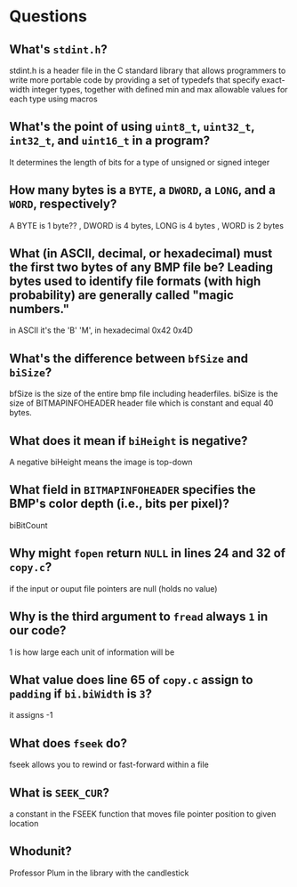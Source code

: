 # Questions

## What's `stdint.h`?

stdint.h is a header file in the C standard library that allows programmers to write more
portable code by providing a set of typedefs that specify exact-width integer types, together with
defined min and max allowable values for each type using macros

## What's the point of using `uint8_t`, `uint32_t`, `int32_t`, and `uint16_t` in a program?

It determines the length of bits for a type of unsigned or signed integer

## How many bytes is a `BYTE`, a `DWORD`, a `LONG`, and a `WORD`, respectively?

A BYTE is 1 byte?? , DWORD is 4 bytes, LONG is 4 bytes , WORD is 2 bytes

## What (in ASCII, decimal, or hexadecimal) must the first two bytes of any BMP file be? Leading bytes used to identify file formats (with high probability) are generally called "magic numbers."

in ASCII it's the 'B' 'M', in hexadecimal 0x42 0x4D

## What's the difference between `bfSize` and `biSize`?

bfSize is the size of the entire bmp file including headerfiles.
biSize is the size of BITMAPINFOHEADER header file which is constant and equal 40 bytes.

## What does it mean if `biHeight` is negative?

A negative biHeight means the image is top-down

## What field in `BITMAPINFOHEADER` specifies the BMP's color depth (i.e., bits per pixel)?

biBitCount

## Why might `fopen` return `NULL` in lines 24 and 32 of `copy.c`?

if the input or ouput file pointers are null (holds no value)

## Why is the third argument to `fread` always `1` in our code?

1 is how large each unit of information will be

## What value does line 65 of `copy.c` assign to `padding` if `bi.biWidth` is `3`?

it assigns -1

## What does `fseek` do?

fseek allows you to rewind or fast-forward within a file

## What is `SEEK_CUR`?

a constant in the FSEEK function that moves file pointer position to given location

## Whodunit?

Professor Plum in the library with the candlestick
